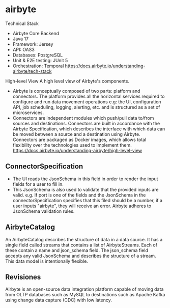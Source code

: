 # airbyte

Technical Stack

- Airbyte Core Backend
- Java 17
- Framework: Jersey
- API: OAS3
- Databases: PostgreSQL
- Unit & E2E testing: JUnit 5
- Orchestration: Temporal
  https://docs.airbyte.io/understanding-airbyte/tech-stack

High-level View
A high level view of Airbyte's components.

- Airbyte is conceptually composed of two parts: platform and connectors. The platform provides all the horizontal services required to configure and run data movement operations e.g: the UI, configuration API, job scheduling, logging, alerting, etc. and is structured as a set of microservices.
- Connectors are independent modules which push/pull data to/from sources and destinations. Connectors are built in accordance with the Airbyte Specification, which describes the interface with which data can be moved between a source and a destination using Airbyte. Connectors are packaged as Docker images, which allows total flexibility over the technologies used to implement them.
  https://docs.airbyte.io/understanding-airbyte/high-level-view

## ConnectorSpecification

- The UI reads the JsonSchema in this field in order to render the input fields for a user to fill in.
- This JsonSchema is also used to validate that the provided inputs are valid. e.g. If port is one of the fields and the JsonSchema in the connectorSpecification specifies that this filed should be a number, if a user inputs "airbyte", they will receive an error. Airbyte adheres to JsonSchema validation rules.

## AirbyteCatalog

An AirbyteCatalog describes the structure of data in a data source. It has a single field called streams that contains a list of AirbyteStreams. Each of these contain a name and json_schema field. The json_schema field accepts any valid JsonSchema and describes the structure of a stream. This data model is intentionally flexible.

## Revisiones

Airbyte is an open-source data integration platform capable of moving data from OLTP databases such as MySQL to destinations such as Apache Kafka using change data capture (CDC) with low latency.
